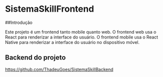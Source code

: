 # SistemaSkillFrontend

##Introdução

Este projeto é um frontend tanto mobile quanto web. O frontend web usa o React para renderizar a interface do usuário. O frontend mobile usa o React Native para renderizar a interface do usuário no dispositivo móvel.

## Backend do projeto

https://github.com/ThadeuGoes/SistemaSkillBackend
